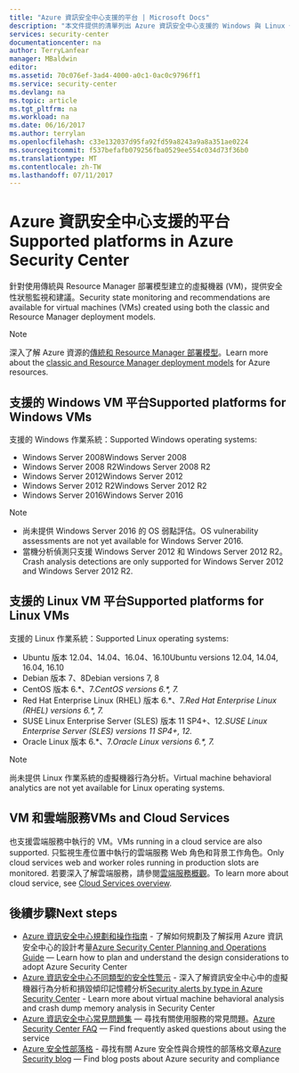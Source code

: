 ```yaml
---
title: "Azure 資訊安全中心支援的平台 | Microsoft Docs"
description: "本文件提供的清單列出 Azure 資訊安全中心支援的 Windows 與 Linux 作業系統。"
services: security-center
documentationcenter: na
author: TerryLanfear
manager: MBaldwin
editor: 
ms.assetid: 70c076ef-3ad4-4000-a0c1-0ac0c9796ff1
ms.service: security-center
ms.devlang: na
ms.topic: article
ms.tgt_pltfrm: na
ms.workload: na
ms.date: 06/16/2017
ms.author: terrylan
ms.openlocfilehash: c33e132037d95fa92fd59a8243a9a8a351ae0224
ms.sourcegitcommit: f537befafb079256fba0529ee554c034d73f36b0
ms.translationtype: MT
ms.contentlocale: zh-TW
ms.lasthandoff: 07/11/2017
---
```

# <a name="supported-platforms-in-azure-security-center"></a><span data-ttu-id="88fc5-103">Azure 資訊安全中心支援的平台</span><span class="sxs-lookup"><span data-stu-id="88fc5-103">Supported platforms in Azure Security Center</span></span>
<span data-ttu-id="88fc5-104">針對使用傳統與 Resource Manager 部署模型建立的虛擬機器 (VM)，提供安全性狀態監視和建議。</span><span class="sxs-lookup"><span data-stu-id="88fc5-104">Security state monitoring and recommendations are available for virtual machines (VMs) created using both the classic and Resource Manager deployment models.</span></span>

> [!NOTE]
> <span data-ttu-id="88fc5-105">深入了解 Azure 資源的[傳統和 Resource Manager 部署模型](../azure-classic-rm.md)。</span><span class="sxs-lookup"><span data-stu-id="88fc5-105">Learn more about the [classic and Resource Manager deployment models](../azure-classic-rm.md) for Azure resources.</span></span>
>
>

## <a name="supported-platforms-for-windows-vms"></a><span data-ttu-id="88fc5-106">支援的 Windows VM 平台</span><span class="sxs-lookup"><span data-stu-id="88fc5-106">Supported platforms for Windows VMs</span></span>
<span data-ttu-id="88fc5-107">支援的 Windows 作業系統：</span><span class="sxs-lookup"><span data-stu-id="88fc5-107">Supported Windows operating systems:</span></span>

* <span data-ttu-id="88fc5-108">Windows Server 2008</span><span class="sxs-lookup"><span data-stu-id="88fc5-108">Windows Server 2008</span></span>
* <span data-ttu-id="88fc5-109">Windows Server 2008 R2</span><span class="sxs-lookup"><span data-stu-id="88fc5-109">Windows Server 2008 R2</span></span>
* <span data-ttu-id="88fc5-110">Windows Server 2012</span><span class="sxs-lookup"><span data-stu-id="88fc5-110">Windows Server 2012</span></span>
* <span data-ttu-id="88fc5-111">Windows Server 2012 R2</span><span class="sxs-lookup"><span data-stu-id="88fc5-111">Windows Server 2012 R2</span></span>
* <span data-ttu-id="88fc5-112">Windows Server 2016</span><span class="sxs-lookup"><span data-stu-id="88fc5-112">Windows Server 2016</span></span>

> [!NOTE]
>
* <span data-ttu-id="88fc5-113">尚未提供 Windows Server 2016 的 OS 弱點評估。</span><span class="sxs-lookup"><span data-stu-id="88fc5-113">OS vulnerability assessments are not yet available for Windows Server 2016.</span></span>
* <span data-ttu-id="88fc5-114">當機分析偵測只支援 Windows Server 2012 和 Windows Server 2012 R2。</span><span class="sxs-lookup"><span data-stu-id="88fc5-114">Crash analysis detections are only supported for Windows Server 2012 and Windows Server 2012 R2.</span></span>
>
>

## <a name="supported-platforms-for-linux-vms"></a><span data-ttu-id="88fc5-115">支援的 Linux VM 平台</span><span class="sxs-lookup"><span data-stu-id="88fc5-115">Supported platforms for Linux VMs</span></span>
<span data-ttu-id="88fc5-116">支援的 Linux 作業系統：</span><span class="sxs-lookup"><span data-stu-id="88fc5-116">Supported Linux operating systems:</span></span>

* <span data-ttu-id="88fc5-117">Ubuntu 版本 12.04、14.04、16.04、16.10</span><span class="sxs-lookup"><span data-stu-id="88fc5-117">Ubuntu versions 12.04, 14.04, 16.04, 16.10</span></span>
* <span data-ttu-id="88fc5-118">Debian 版本 7、8</span><span class="sxs-lookup"><span data-stu-id="88fc5-118">Debian versions 7, 8</span></span>
* <span data-ttu-id="88fc5-119">CentOS 版本 6.\*、7.*</span><span class="sxs-lookup"><span data-stu-id="88fc5-119">CentOS versions 6.\*, 7.*</span></span>
* <span data-ttu-id="88fc5-120">Red Hat Enterprise Linux (RHEL) 版本 6.\*、7.*</span><span class="sxs-lookup"><span data-stu-id="88fc5-120">Red Hat Enterprise Linux (RHEL) versions 6.\*, 7.*</span></span>
* <span data-ttu-id="88fc5-121">SUSE Linux Enterprise Server (SLES) 版本 11 SP4+、12.*</span><span class="sxs-lookup"><span data-stu-id="88fc5-121">SUSE Linux Enterprise Server (SLES) versions 11 SP4+, 12.*</span></span>
* <span data-ttu-id="88fc5-122">Oracle Linux 版本 6.\*、7.*</span><span class="sxs-lookup"><span data-stu-id="88fc5-122">Oracle Linux versions 6.\*, 7.*</span></span>

> [!NOTE]
> <span data-ttu-id="88fc5-123">尚未提供 Linux 作業系統的虛擬機器行為分析。</span><span class="sxs-lookup"><span data-stu-id="88fc5-123">Virtual machine behavioral analytics are not yet available for Linux operating systems.</span></span>
>
>

## <a name="vms-and-cloud-services"></a><span data-ttu-id="88fc5-124">VM 和雲端服務</span><span class="sxs-lookup"><span data-stu-id="88fc5-124">VMs and Cloud Services</span></span>
<span data-ttu-id="88fc5-125">也支援雲端服務中執行的 VM。</span><span class="sxs-lookup"><span data-stu-id="88fc5-125">VMs running in a cloud service are also supported.</span></span> <span data-ttu-id="88fc5-126">只監視生產位置中執行的雲端服務 Web 角色和背景工作角色。</span><span class="sxs-lookup"><span data-stu-id="88fc5-126">Only cloud services web and worker roles running in production slots are monitored.</span></span> <span data-ttu-id="88fc5-127">若要深入了解雲端服務，請參閱[雲端服務概觀](../cloud-services/cloud-services-choose-me.md)。</span><span class="sxs-lookup"><span data-stu-id="88fc5-127">To learn more about cloud service, see [Cloud Services overview](../cloud-services/cloud-services-choose-me.md).</span></span>

## <a name="next-steps"></a><span data-ttu-id="88fc5-128">後續步驟</span><span class="sxs-lookup"><span data-stu-id="88fc5-128">Next steps</span></span>

- <span data-ttu-id="88fc5-129">[Azure 資訊安全中心規劃和操作指南](security-center-planning-and-operations-guide.md) - 了解如何規劃及了解採用 Azure 資訊安全中心的設計考量</span><span class="sxs-lookup"><span data-stu-id="88fc5-129">[Azure Security Center Planning and Operations Guide](security-center-planning-and-operations-guide.md) — Learn how to plan and understand the design considerations to adopt Azure Security Center</span></span>
- <span data-ttu-id="88fc5-130">[Azure 資訊安全中心不同類型的安全性警示](https://docs.microsoft.com/en-us/azure/security-center/security-center-alerts-type.md#virtual-machine-behavioral-analysis) - 深入了解資訊安全中心中的虛擬機器行為分析和損毀傾印記憶體分析</span><span class="sxs-lookup"><span data-stu-id="88fc5-130">[Security alerts by type in Azure Security Center](https://docs.microsoft.com/en-us/azure/security-center/security-center-alerts-type.md#virtual-machine-behavioral-analysis) - Learn more about virtual machine behavioral analysis and crash dump memory analysis in Security Center</span></span>
- <span data-ttu-id="88fc5-131">[Azure 資訊安全中心常見問題集](security-center-faq.md) — 尋找有關使用服務的常見問題。</span><span class="sxs-lookup"><span data-stu-id="88fc5-131">[Azure Security Center FAQ](security-center-faq.md) — Find frequently asked questions about using the service</span></span>
- <span data-ttu-id="88fc5-132">[Azure 安全性部落格](http://blogs.msdn.com/b/azuresecurity/) - 尋找有關 Azure 安全性與合規性的部落格文章</span><span class="sxs-lookup"><span data-stu-id="88fc5-132">[Azure Security blog](http://blogs.msdn.com/b/azuresecurity/) — Find blog posts about Azure security and compliance</span></span>
